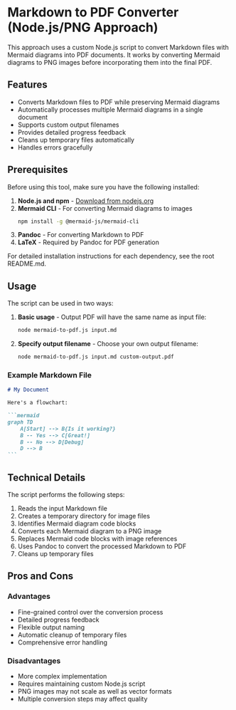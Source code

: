 # Markdown to PDF Converter (Node.js/PNG Approach)

This approach uses a custom Node.js script to convert Markdown files with Mermaid diagrams into PDF documents. It works by converting Mermaid diagrams to PNG images before incorporating them into the final PDF.

## Features

- Converts Markdown files to PDF while preserving Mermaid diagrams
- Automatically processes multiple Mermaid diagrams in a single document
- Supports custom output filenames
- Provides detailed progress feedback
- Cleans up temporary files automatically
- Handles errors gracefully

## Prerequisites

Before using this tool, make sure you have the following installed:

1. **Node.js and npm** - [Download from nodejs.org](https://nodejs.org/)
2. **Mermaid CLI** - For converting Mermaid diagrams to images
   ```bash
   npm install -g @mermaid-js/mermaid-cli
   ```
3. **Pandoc** - For converting Markdown to PDF
4. **LaTeX** - Required by Pandoc for PDF generation

For detailed installation instructions for each dependency, see the root README.md.

## Usage

The script can be used in two ways:

1. **Basic usage** - Output PDF will have the same name as input file:
   ```bash
   node mermaid-to-pdf.js input.md
   ```

2. **Specify output filename** - Choose your own output filename:
   ```bash
   node mermaid-to-pdf.js input.md custom-output.pdf
   ```

### Example Markdown File

````markdown
# My Document

Here's a flowchart:

```mermaid
graph TD
    A[Start] --> B{Is it working?}
    B -- Yes --> C[Great!]
    B -- No --> D[Debug]
    D --> B
```
````

## Technical Details

The script performs the following steps:

1. Reads the input Markdown file
2. Creates a temporary directory for image files
3. Identifies Mermaid diagram code blocks
4. Converts each Mermaid diagram to a PNG image
5. Replaces Mermaid code blocks with image references
6. Uses Pandoc to convert the processed Markdown to PDF
7. Cleans up temporary files

## Pros and Cons

### Advantages
- Fine-grained control over the conversion process
- Detailed progress feedback
- Flexible output naming
- Automatic cleanup of temporary files
- Comprehensive error handling

### Disadvantages
- More complex implementation
- Requires maintaining custom Node.js script
- PNG images may not scale as well as vector formats
- Multiple conversion steps may affect quality 